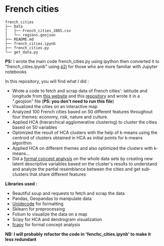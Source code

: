 # French cities
```
french_cities
├── Data
│   ├── French_cities_2005.csv
│   └── regions.geojson
├── README.md
├── french_cities.ipynb
├── french_cities.py
└── get_data.py
```
**PS:** I wrote the main code french_cities.py using ipython then converted it to "french_cities.ipynb" using [p2j](https://pypi.org/project/p2j/) for those who are more familiar with Jupyter notebooks

In this repository, you will find what I did :
- Wrote a code to fetch and scrap data of French cities': latitude and longitude from [this website](https://france-geojson.gregoiredavid.fr/) and this [repository](https://github.com/gregoiredavid/france-geojson/tree/master/regions) and wrote it in a ".geojson" file (**PS: you don't need to run this file**)
- Visualized the cities on an interactive map
- Analyzed 100 French cities based on 50 different features throughout four themes: economy, risk, nature and culture.
- Applied HCA (hierarchical agglomerative clustering) to cluster the cities based on 50 variables
- Optimized the result of HCA clusters with the help of k-means using the centroid of clusters obtained in HCA as initial points for k-means algorithm
- Applied HCA on different themes and also optimized the clusters with k-means...
- Did a [formal concept analysis](https://en.wikipedia.org/wiki/Formal_concept_analysis) on the whole data sets by creating new latent descriptive variables based on the cluster's results to understand and analyze the partial resemblance between the cities and get sub-clusters that share different features

**Libraries used :**
- Beautiful soup and requests to fetch and scrap the data
- Pandas, Geopandas to manipulate data
- [Unidecode](https://pypi.org/project/Unidecode/) for formatting
- Sklearn for preprocessing
- Folium to visualize the data on a map
- Scipy for HCA and dendrogram visualization
- [fcapy](https://pypi.org/project/fcapy/) for formal concept analysis

**NB: I will probably refactor the code in 'fenchc_cities.ipynb' to make it less redundant**
